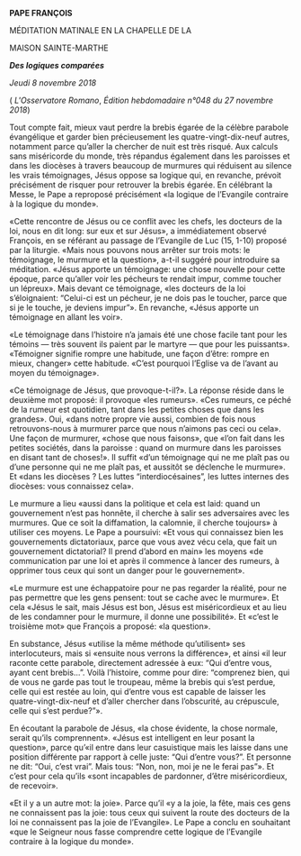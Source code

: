 **PAPE FRANÇOIS**

MÉDITATION MATINALE EN LA CHAPELLE DE LA

MAISON SAINTE-MARTHE

***Des logiques comparées***

*Jeudi 8 novembre 2018*

( *L'Osservatore Romano*, *Édition hebdomadaire n°048 du 27 novembre 2018*)

Tout compte fait, mieux vaut perdre la brebis égarée de la célèbre parabole évangélique et garder bien précieusement les quatre-vingt-dix-neuf autres, notamment parce qu’aller la chercher de nuit est très risqué. Aux calculs sans miséricorde du monde, très répandus également dans les paroisses et dans les diocèses à travers beaucoup de murmures qui réduisent au silence les vrais témoignages, Jésus oppose sa logique qui, en revanche, prévoit précisément de risquer pour retrouver la brebis égarée. En célébrant la Messe, le Pape a reproposé précisément «la logique de l’Evangile contraire à la logique du monde».

«Cette rencontre de Jésus ou ce conflit avec les chefs, les docteurs de la loi, nous en dit long: sur eux et sur Jésus», a immédiatement observé François, en se référant au passage de l’Evangile de Luc (15, 1-10) proposé par la liturgie. «Mais nous pouvons nous arrêter sur trois mots: le témoignage, le murmure et la question», a-t-il suggéré pour introduire sa méditation. «Jésus apporte un témoignage: une chose nouvelle pour cette époque, parce qu’aller voir les pécheurs te rendait impur, comme toucher un lépreux». Mais devant ce témoignage, «les docteurs de la loi s’éloignaient: “Celui-ci est un pécheur, je ne dois pas le toucher, parce que si je le touche, je deviens impur”». En revanche, «Jésus apporte un témoignage en allant les voir».

«Le témoignage dans l’histoire n’a jamais été une chose facile tant pour les témoins — très souvent ils paient par le martyre — que pour les puissants». «Témoigner signifie rompre une habitude, une façon d’être: rompre en mieux, changer» cette habitude. «C’est pourquoi l’Eglise va de l’avant au moyen du témoignage».

«Ce témoignage de Jésus, que provoque-t-il?». La réponse réside dans le deuxième mot proposé: il provoque «les rumeurs». «Ces rumeurs, ce péché de la rumeur est quotidien, tant dans les petites choses que dans les grandes». Oui, «dans notre propre vie aussi, combien de fois nous retrouvons-nous à murmurer parce que nous n’aimons pas ceci ou cela». Une façon de murmurer, «chose que nous faisons», que «l’on fait dans les petites sociétés, dans la paroisse : quand on murmure dans les paroisses en disant tant de choses!». Il suffit «d’un témoignage qui ne me plaît pas ou d’une personne qui ne me plaît pas, et aussitôt se déclenche le murmure». Et «dans les diocèses ? Les luttes “interdiocésaines”, les luttes internes des diocèses: vous connaissez cela».

Le murmure a lieu «aussi dans la politique et cela est laid: quand un gouvernement n’est pas honnête, il cherche à salir ses adversaires avec les murmures. Que ce soit la diffamation, la calomnie, il cherche toujours» à utiliser ces moyens. Le Pape a poursuivi: «Et vous qui connaissez bien les gouvernements dictatoriaux, parce que vous avez vécu cela, que fait un gouvernement dictatorial? Il prend d’abord en main» les moyens «de communication par une loi et après il commence à lancer des rumeurs, à opprimer tous ceux qui sont un danger pour le gouvernement».

«Le murmure est une échappatoire pour ne pas regarder la réalité, pour ne pas permettre que les gens pensent: tout se cache avec le murmure». Et cela «Jésus le sait, mais Jésus est bon, Jésus est miséricordieux et au lieu de les condamner pour le murmure, il donne une possibilité». Et «c’est le troisième mot» que François a proposé: «la question».

En substance, Jésus «utilise la même méthode qu’utilisent» ses interlocuteurs, mais si «ensuite nous verrons la différence», et ainsi «il leur raconte cette parabole, directement adressée à eux: “Qui d’entre vous, ayant cent brebis...”. Voilà l’histoire, comme pour dire: “comprenez bien, qui de vous ne garde pas tout le troupeau, même la brebis qui s’est perdue, celle qui est restée au loin, qui d’entre vous est capable de laisser les quatre-vingt-dix-neuf et d’aller chercher dans l’obscurité, au crépuscule, celle qui s’est perdue?”».

En écoutant la parabole de Jésus, «la chose évidente, la chose normale, serait qu’ils comprennent». «Jésus est intelligent en leur posant la question», parce qu’«il entre dans leur casuistique mais les laisse dans une position différente par rapport à celle juste: “Qui d’entre vous?”. Et personne ne dit: “Oui, c’est vrai”. Mais tous: “Non, non, moi je ne le ferai pas”». Et c’est pour cela qu’ils «sont incapables de pardonner, d’être miséricordieux, de recevoir».

«Et il y a un autre mot: la joie». Parce qu’il «y a la joie, la fête, mais ces gens ne connaissent pas la joie: tous ceux qui suivent la route des docteurs de la loi ne connaissent pas la joie de l’Evangile». Le Pape a conclu en souhaitant «que le Seigneur nous fasse comprendre cette logique de l’Evangile contraire à la logique du monde».